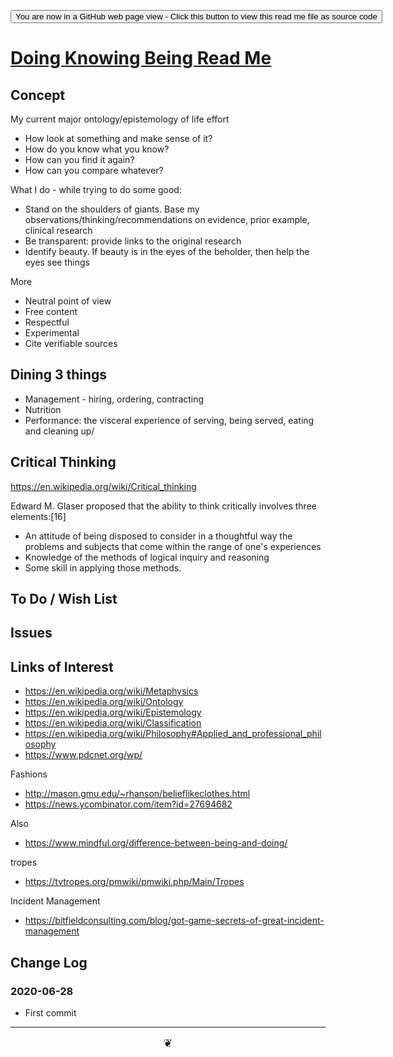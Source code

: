<span style=display:none; >[You are now in a GitHub source code view - click this link to view Read Me file as a web page]( https://theo-armour.github.io/2021/pages/doing-knowing-being/readme.html  "View file as a web page." ) </span>

<div><input type=button onclick=window.location.href="https://github.com/theo-armour/2021/tree/master/pages/doing-knowing-being/";
value='You are now in a GitHub web page view - Click this button to view this read me file as source code' ></div>


# [Doing Knowing Being Read Me]( https://theo-armour.github.io/2021/pages/doing-knowing-being/readme.html )

<!--@@@
<div style=height:300px;overflow:hidden;width:100%;resize:both; ><iframe src=https://theo-armour.github.io/2021/ height=100% width=100% ></iframe></div>
_Doing Knowing Being_

### Full Screen: [Doing Knowing Being]( https://theo-armour.github.io/2021/pages/doing-knowing-being/ )
@@@-->



## Concept

My current major ontology/epistemology of life effort

* How look at something and make sense of it?
* How do you know what you know?
* How can you find it again?
* How can you compare whatever?

What I do - while trying to do some good:

* Stand on the shoulders of giants. Base my observations/thinking/recommendations on evidence, prior example, clinical research
* Be transparent: provide links to the original research
* Identify beauty. If beauty is in the eyes of the beholder, then help the eyes see things

More
* Neutral point of view
* Free content
* Respectful
* Experimental
* Cite verifiable sources

## Dining 3 things

* Management - hiring, ordering, contracting
* Nutrition
* Performance: the visceral experience of serving, being served, eating and cleaning up/


## Critical Thinking

https://en.wikipedia.org/wiki/Critical_thinking

Edward M. Glaser proposed that the ability to think critically involves three elements:[16]

* An attitude of being disposed to consider in a thoughtful way the problems and subjects that come within the range of one's experiences
* Knowledge of the methods of logical inquiry and reasoning
* Some skill in applying those methods.


## To Do / Wish List


## Issues


## Links of Interest

* https://en.wikipedia.org/wiki/Metaphysics
* https://en.wikipedia.org/wiki/Ontology
* https://en.wikipedia.org/wiki/Epistemology
* https://en.wikipedia.org/wiki/Classification
* https://en.wikipedia.org/wiki/Philosophy#Applied_and_professional_philosophy
* https://www.pdcnet.org/wp/

Fashions

* http://mason.gmu.edu/~rhanson/belieflikeclothes.html
* https://news.ycombinator.com/item?id=27694682


Also

* https://www.mindful.org/difference-between-being-and-doing/

tropes

* https://tvtropes.org/pmwiki/pmwiki.php/Main/Tropes


Incident Management

* https://bitfieldconsulting.com/blog/got-game-secrets-of-great-incident-management



## Change Log



### 2020-06-28

* First commit


***

<center title="hello!" ><a href=javascript:window.scrollTo(0,0); style=font-size:2ch;text-decoration:none; > ❦ </a></center>
